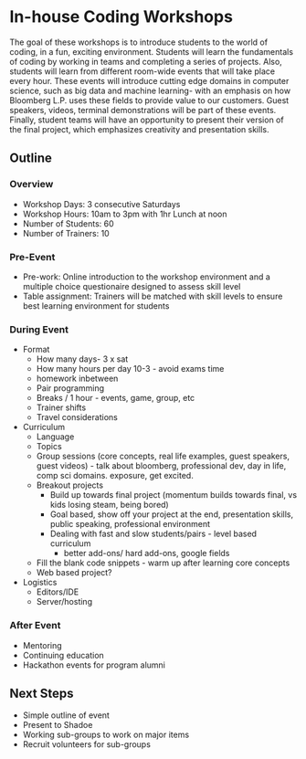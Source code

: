 # In-house Coding Workshops

The goal of these workshops is to introduce students to the world of coding, in a fun, exciting environment.  Students will learn the fundamentals of coding by working in teams and completing a series of projects.  Also, students will learn from different room-wide events that will take place every hour.  These events will introduce cutting edge domains in computer science, such as big data and machine learning- with an emphasis on how Bloomberg L.P. uses these fields to provide value to our customers.  Guest speakers, videos, terminal demonstrations will be part of these events.  Finally, student teams will have an opportunity to present their version of the final project, which emphasizes creativity and presentation skills.

## Outline
### Overview
- Workshop Days: 3 consecutive Saturdays
- Workshop Hours: 10am to 3pm with 1hr Lunch at noon
- Number of Students: 60
- Number of Trainers: 10

### Pre-Event
- Pre-work: Online introduction to the workshop environment and a multiple choice questionaire designed to assess skill level
- Table assignment: Trainers will be matched with skill levels to ensure best learning environment for students

### During Event
- Format
  - How many days- 3 x sat
  - How many hours per day 10-3 - avoid exams time
  - homework inbetween
  - Pair programming
  - Breaks / 1 hour - events, game, group, etc
  - Trainer shifts
  - Travel considerations
- Curriculum
  - Language
  - Topics
  - Group sessions (core concepts, real life examples, guest speakers, guest videos) - talk about bloomberg, professional dev, day in life, comp sci domains.  exposure, get excited.
  - Breakout projects
    - Build up towards final project (momentum builds towards final, vs kids losing steam, being bored)
    - Goal based, show off your project at the end, presentation skills, public speaking, professional environment
    - Dealing with fast and slow students/pairs - level based
    curriculum
      - better add-ons/ hard add-ons, google fields
  - Fill the blank code snippets - warm up after learning core concepts
  - Web based project?
- Logistics
  - Editors/IDE
  - Server/hosting
### After Event
  - Mentoring
  - Continuing education
  - Hackathon events for program alumni
  
## Next Steps
  - Simple outline of event
  - Present to Shadoe
  - Working sub-groups to work on major items
  - Recruit volunteers for sub-groups
